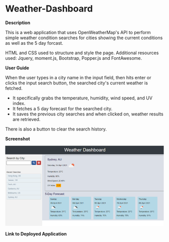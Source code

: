# Weather-Dashboard

**Description**

This is a web application that uses OpenWeatherMap's API to perform simple weather condition searches for cities showing the current conditions as well as the 5 day forcast.

HTML and CSS used to structure and style the page. Additional resources used: Jquery, moment.js, Bootstrap, Popper.js and FontAwesome.

**User Guide**

When the user types in a city name in the input field, then hits enter or clicks the input search button, the searched city's current weather is fetched. 

* It specifically grabs the temperature, humidity, wind speed, and UV index. 
* It fetches a 5 day forecast for the searched city. 
* It saves the previous city searches and when clicked on, weather results are retrieved.

There is also a button to clear the search history.

**Screenshot**

![Screenshot](https://github.com/jhong1016/Weather-Dashboard/blob/main/assets/screenshot.png)

**Link to Deployed Application**
